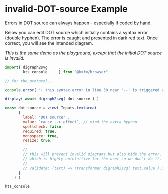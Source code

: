 # invalid-DOT-source Example
  
Errors in DOT source can always happen - especially if coded by hand.

Below you can edit DOT source which initially contains a syntax error (double hyphen). The error is caught and presented in dark red text. Once correct, you will see the intended diagram.

*This is the same demo as the playground, except that the initial DOT source is invalid.*

```js
import{ digraph2svg     ,
        kts_console     } from "@kxfm/browser"
```

<div class="card">

```js
// for the protocol...

console.error( "↓ this syntax error in line 30 near '--' is triggered as an EXAMPLE - it is NOT a technical error" )

display( await digraph2svg( dot_source ) )
```

```js
const dot_source = view( Inputs.textarea(
      {
        label: "DOT source" ,
        value: `cause --> effect`, // mind the extra hyphen
        spellcheck: false,
        required: true,
        monospace: true,
        resize: true,

        //
        // this will prevent invalid diagrams but also hide the error,
        // which is highly unintuitive for the user so we don't do it.
        //
        // validate: (text) => !transformer.digraph2svg( text.value ).classList.contains('transformer_error')
      }
    ) )
```

```js 
kts_console
```
</div>
